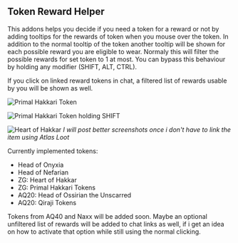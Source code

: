 Token Reward Helper
--------------------------------------

This addons helps you decide if you need a token for a reward or not by adding tooltips for the rewards of token when you mouse over the token.
In addition to the normal tooltip of the token another tooltip will be shown for each possible reward you are eligible to wear. Normaly this will filter the possible rewards for set token to 1 at most. You can bypass this behaviour by holding any modifier (SHIFT, ALT, CTRL).

If you click on linked reward tokens in chat, a filtered list of rewards usable by you will be shown as well.

![Primal Hakkari Token](https://i.imgur.com/BXsVA8C.png "Primal Hakkari Token")

![Primal Hakkari Token holding SHIFT](https://i.imgur.com/h32uFAe.jpg "Primal Hakkari Token holding SHIFT")

![Heart of Hakkar](https://i.imgur.com/7XN7uTT.png "Heart of Hakkar")
_I will post better screenshots once i don't have to link the item using Atlas Loot_

Currently implemented tokens:

* Head of Onyxia
* Head of Nefarian
* ZG: Heart of Hakkar
* ZG: Primal Hakkari Tokens
* AQ20: Head of Ossirian the Unscarred
* AQ20: Qiraji Tokens

Tokens from AQ40 and Naxx will be added soon.
Maybe an optional unfiltered list of rewards will be added to chat links as well, if i get an idea on how to activate that option while still using the normal clicking.
